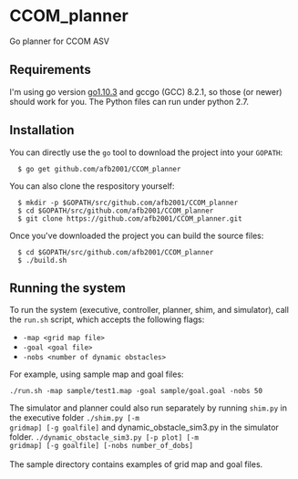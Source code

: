 # CCOM_planner
Go planner for CCOM ASV

## Requirements
I'm using go version <a href="https://golang.org/dl/">go1.10.3</a> and gccgo (GCC) 8.2.1, so those (or newer) should work for you.
The Python files can run under python 2.7.

## Installation
You can directly use the <code>go</code> tool to download the project into your <code>GOPATH</code>:
```
  $ go get github.com/afb2001/CCOM_planner
```
You can also clone the respository yourself:
```
  $ mkdir -p $GOPATH/src/github.com/afb2001/CCOM_planner
  $ cd $GOPATH/src/github.com/afb2001/CCOM_planner
  $ git clone https://github.com/afb2001/CCOM_planner.git
```
Once you've downloaded the project you can build the source files:

```
  $ cd $GOPATH/src/github.com/afb2001/CCOM_planner
  $ ./build.sh
```

## Running the system
To run the system (executive, controller, planner, shim, and simulator), call the <code>run.sh</code> script, which accepts the following flags:
<ul>
  <li><code>-map &lt;grid map file&gt;</code></li>
  <li><code>-goal &lt;goal file&gt;</code></li>
  <li><code>-nobs &ltnumber of dynamic obstacles&gt;</code></li>
</ul>
For example, using sample map and goal files:

```
./run.sh -map sample/test1.map -goal sample/goal.goal -nobs 50
```

The simulator and planner could also run separately by running <code>shim.py</code> in the executive folder  <code>./shim.py [-m gridmap] [-g goalfile]</code> and dynamic_obstacle_sim3.py in the simulator folder. <code>./dynamic_obstacle_sim3.py [-p plot] [-m gridmap] [-g goalfile] [-nobs number_of_dobs]</code> </br></br>
The sample directory contains examples of grid map and goal files.
